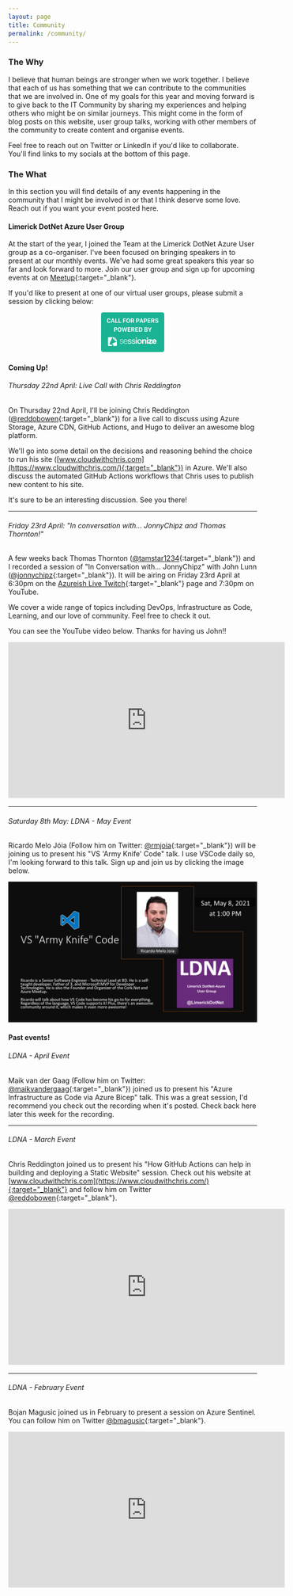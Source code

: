 ```yaml
---
layout: page
title: Community
permalink: /community/
---
```


### The Why

I believe that human beings are stronger when we work together. I believe that each of us has something that we can contribute to the communities that we are involved in. One of my goals for this year and moving forward is to give back to the IT Community by sharing my experiences and helping others who might be on similar journeys. This might come in the form of blog posts on this website, user group talks, working with other members of the community to create content and organise events.

Feel free to reach out on Twitter or LinkedIn if you'd like to collaborate. You'll find links to my socials at the bottom of this page.

### The What

In this section you will find details of any events happening in the community that I might be involved in or that I think deserve some love. Reach out if you want your event posted here.

#### Limerick DotNet Azure User Group

At the start of the year, I joined the Team at the Limerick DotNet Azure User group as a co-organiser. I've been focused on bringing speakers in to present at our monthly events. We've had some great speakers this year so far and look forward to more. Join our user group and sign up for upcoming events at on [Meetup](https://www.meetup.com/Limerick-DotNet/){:target="_blank"}.

If you'd like to present at one of our virtual user groups, please submit a session by clicking below:

<p align="center">
<a href="https://sessionize.com/ldna" target="_blank"><img src="/images/community/sessionize-banner-small.png" alt="Sessionize.com — The smart way to manage Call for Papers, Speakers and Agenda for your conference." width="128" height="80"></a>
</p>

#### Coming Up!

###### Thursday 22nd April: Live Call with Chris Reddington

On Thursday 22nd April, I'll be joining Chris Reddington ([@reddobowen](https://twitter.com/reddobowen){:target="_blank"}) for a live call to discuss using Azure Storage, Azure CDN, GitHub Actions, and Hugo to deliver an awesome blog platform.

We'll go into some detail on the decisions and reasoning behind the choice to run his site ([www.cloudwithchris.com](https://www.cloudwithchris.com/){:target="_blank"}) in Azure. We'll also discuss the automated GitHub Actions workflows that Chris uses to publish new content to his site.

It's sure to be an interesting discussion. See you there!

---

###### Friday 23rd April: "In conversation with... JonnyChipz and Thomas Thornton!"

A few weeks back Thomas Thornton ([@tamstar1234](https://twitter.com/tamstar1234){:target="_blank"}) and I recorded a session of "In Conversation with... JonnyChipz" with John Lunn ([@jonnychipz](https://twitter.com/jonnychipz){:target="_blank"}). It will be airing on Friday 23rd April at 6:30pm on the [Azureish Live Twitch](https://www.twitch.tv/azureishlive){:target="_blank"} page and 7:30pm on YouTube.

We cover a wide range of topics including DevOps, Infrastructure as Code, Learning, and our love of community. Feel free to check it out.

You can see the YouTube video below. Thanks for having us John!!

<p align="center">
<iframe width="560" height="315" src="https://www.youtube.com/embed/HuzX0PRCrmg" title="YouTube video player" frameborder="0" allow="accelerometer; autoplay; clipboard-write; encrypted-media; gyroscope; picture-in-picture" allowfullscreen></iframe>
</p>

---

###### Saturday 8th May: LDNA - May Event

Ricardo Melo Jóia (Follow him on Twitter: [@rmjoia](https://twitter.com/rmjoia){:target="_blank"}) will be joining us to present his "VS 'Army Knife' Code" talk. I use VSCode daily so, I'm looking forward to this talk. Sign up and join us by clicking the image below.

<a href="https://www.meetup.com/Limerick-DotNet/events/277039004/" target="_blank"><img src="/images/community/LDNA_RicardoMeloJoia_VSCode.png" alt="LDNA - May Virtual Event - 'VS 'Army Knife' Code'"></a>

#### Past events!

###### LDNA - April Event

Maik van der Gaag (Follow him on Twitter: [@maikvandergaag](https://twitter.com/maikvandergaag){:target="_blank"}) joined us to present his "Azure Infrastructure as Code via Azure Bicep" talk. This was a great session, I'd recommend you check out the recording when it's posted. Check back here later this week for the recording.

---

###### LDNA - March Event

Chris Reddington joined us to present his "How GitHub Actions can help in building and deploying a Static Website" session. Check out his website at [www.cloudwithchris.com](https://www.cloudwithchris.com/){:target="_blank"} and follow him on Twitter [@reddobowen](https://twitter.com/reddobowen){:target="_blank"}.

<p align="center">
<iframe width="560" height="315" src="https://www.youtube.com/embed/to6j4ImHKJ8" title="YouTube video player" frameborder="0" allow="accelerometer; autoplay; clipboard-write; encrypted-media; gyroscope; picture-in-picture" allowfullscreen></iframe>
</p>

---

###### LDNA - February Event

Bojan Magusic joined us in February to present a session on Azure Sentinel. You can follow him on Twitter [@bmagusic](https://twitter.com/bmagusic){:target="_blank"}.

<p align="center">
<iframe width="560" height="315" src="https://www.youtube.com/embed/oROBgvUWUaM" title="YouTube video player" frameborder="0" allow="accelerometer; autoplay; clipboard-write; encrypted-media; gyroscope; picture-in-picture" allowfullscreen></iframe>
</p>
